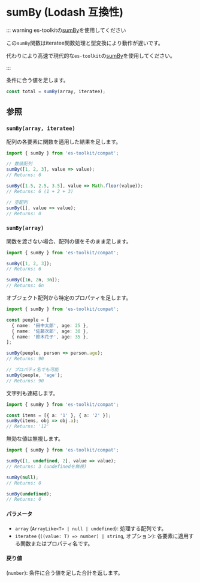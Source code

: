 # sumBy (Lodash 互換性)

::: warning es-toolkitの[sumBy](../../math/sumBy.md)を使用してください

この`sumBy`関数はiteratee関数処理と型変換により動作が遅いです。

代わりにより高速で現代的な`es-toolkit`の[sumBy](../../math/sumBy.md)を使用してください。

:::

条件に合う値を足します。

```typescript
const total = sumBy(array, iteratee);
```

## 参照

### `sumBy(array, iteratee)`

配列の各要素に関数を適用した結果を足します。

```typescript
import { sumBy } from 'es-toolkit/compat';

// 数値配列
sumBy([1, 2, 3], value => value);
// Returns: 6

sumBy([1.5, 2.5, 3.5], value => Math.floor(value));
// Returns: 6 (1 + 2 + 3)

// 空配列
sumBy([], value => value);
// Returns: 0
```

### `sumBy(array)`

関数を渡さない場合、配列の値をそのまま足します。

```typescript
import { sumBy } from 'es-toolkit/compat';

sumBy([1, 2, 3]);
// Returns: 6

sumBy([1n, 2n, 3n]);
// Returns: 6n
```

オブジェクト配列から特定のプロパティを足します。

```typescript
import { sumBy } from 'es-toolkit/compat';

const people = [
  { name: '田中太郎', age: 25 },
  { name: '佐藤次郎', age: 30 },
  { name: '鈴木花子', age: 35 },
];

sumBy(people, person => person.age);
// Returns: 90

// プロパティ名でも可能
sumBy(people, 'age');
// Returns: 90
```

文字列も連結します。

```typescript
import { sumBy } from 'es-toolkit/compat';

const items = [{ a: '1' }, { a: '2' }];
sumBy(items, obj => obj.a);
// Returns: '12'
```

無効な値は無視します。

```typescript
import { sumBy } from 'es-toolkit/compat';

sumBy([1, undefined, 2], value => value);
// Returns: 3 (undefinedを無視)

sumBy(null);
// Returns: 0

sumBy(undefined);
// Returns: 0
```

#### パラメータ

- `array` (`ArrayLike<T> | null | undefined`): 処理する配列です。
- `iteratee` (`((value: T) => number) | string`, オプション): 各要素に適用する関数またはプロパティ名です。

#### 戻り値

(`number`): 条件に合う値を足した合計を返します。
